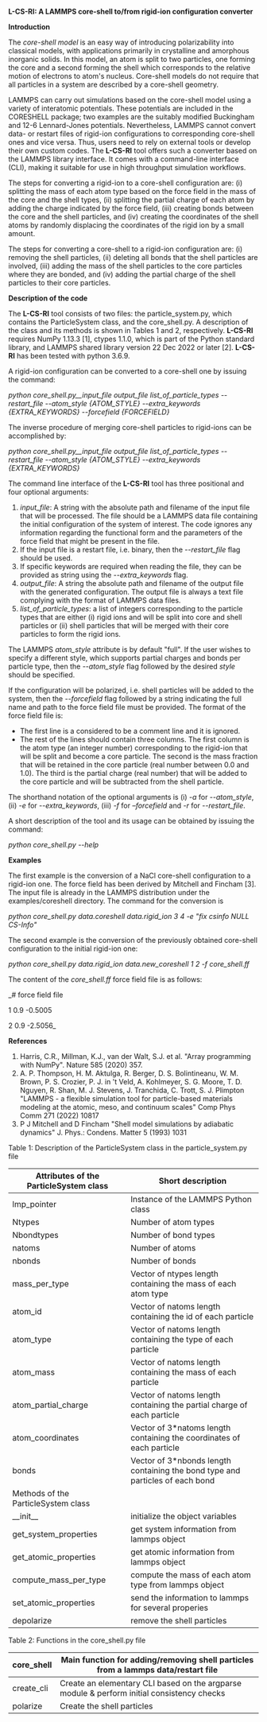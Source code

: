 
**L-CS-RI: A LAMMPS core-shell to/from rigid-ion configuration converter**

**Introduction**

The _core-shell model_ is an easy way of introducing polarizability into classical models, with applications primarily in crystalline and amorphous inorganic solids. In this model, an atom is split to two particles, one forming the core and a second forming the shell which corresponds to the relative motion of electrons to atom's nucleus. Core-shell models do not require that all particles in a system are described by a core-shell geometry.

LAMMPS can carry out simulations based on the core-shell model using a variety of interatomic potentials. These potentials are included in the CORESHELL package; two examples are the suitably modified Buckingham and 12-6 Lennard-Jones potentials. Nevertheless, LAMMPS cannot convert data- or restart files of rigid-ion configurations to corresponding core-shell ones and vice versa. Thus, users need to rely on external tools or develop their own custom codes. The **L-CS-RI** tool offers such a converter based on the LAMMPS library interface. It comes with a command-line interface (CLI), making it suitable for use in high throughput simulation workflows.

The steps for converting a rigid-ion to a core-shell configuration are: (i) splitting the mass of each atom type based on the force field in the mass of the core and the shell types, (ii) splitting the partial charge of each atom by adding the charge indicated by the force field, (iii) creating bonds between the core and the shell particles, and (iv) creating the coordinates of the shell atoms by randomly displacing the coordinates of the rigid ion by a small amount.

The steps for converting a core-shell to a rigid-ion configuration are: (i) removing the shell particles, (ii) deleting all bonds that the shell particles are involved, (iii) adding the mass of the shell particles to the core particles where they are bonded, and (iv) adding the partial charge of the shell particles to their core particles.

**Description of the code**

The **L-CS-RI** tool consists of two files: the particle\_system.py, which contains the ParticleSystem class, and the core\_shell.py. A description of the class and its methods is shown in Tables 1 and 2, respectively. **L-CS-RI** requires NumPy 1.13.3 [1], ctypes 1.1.0, which is part of the Python standard library, and LAMMPS shared library version 22 Dec 2022 or later [2]. **L-CS-RI** has been tested with python 3.6.9.

A rigid-ion configuration can be converted to a core-shell one by issuing the command:

_python core\_shell.py__input\_file output\_file list\_of\_particle\_types --restart\_file --atom\_style {ATOM\_STYLE} --extra\_keywords {EXTRA\_KEYWORDS} --forcefield {FORCEFIELD}_

The inverse procedure of merging core-shell particles to rigid-ions can be accomplished by:

_python core\_shell.py__input\_file output\_file list\_of\_particle\_types --restart\_file --atom\_style {ATOM\_STYLE} --extra\_keywords {EXTRA\_KEYWORDS}_

The command line interface of the **L-CS-RI** tool has three positional and four optional arguments:

1. _input\_file_: A string with the absolute path and filename of the input file that will be processed. The file should be a LAMMPS data file containing the initial configuration of the system of interest. The code ignores any information regarding the functional form and the parameters of the force field that might be present in the file.
  1. If the input file is a restart file, i.e. binary, then the --_restart\_file_ flag should be used.
  2. If specific keywords are required when reading the file, they can be provided as string using the _--extra\_keywords_ flag.
2. _output\_file_: A string the absolute path and filename of the output file with the generated configuration. The output file is always a text file complying with the format of LAMMPS data files.
3. _list\_of\_particle\_types_: a list of integers corresponding to the particle types that are either (i) rigid ions and will be split into core and shell particles or (ii) shell particles that will be merged with their core particles to form the rigid ions.

The LAMMPS _atom\_style_ attribute is by default "full". If the user wishes to specify a different style, which supports partial charges and bonds per particle type, then the _--atom\_style_ flag followed by the desired _style_ should be specified.

If the configuration will be polarized, i.e. shell particles will be added to the system, then the _--forcefield_ flag followed by a string indicating the full name and path to the force field file must be provided. The format of the force field file is:

- The first line is a considered to be a comment line and it is ignored.
- The rest of the lines should contain three columns. The first column is the atom type (an integer number) corresponding to the rigid-ion that will be split and become a core particle. The second is the mass fraction that will be retained in the core particle (real number between 0.0 and 1.0). The third is the partial charge (real number) that will be added to the core particle and will be subtracted from the shell particle.

The shorthand notation of the optional arguments is (i) _-a_ for _--atom\_style_, (ii) _-e_ for _--extra\_keywords_, (iii) _-f_ for _–forcefield_ and _-r_ for _--restart\_file_.

A short description of the tool and its usage can be obtained by issuing the command:

_python core\_shell.py --help_

**Examples**

The first example is the conversion of a NaCl core-shell configuration to a rigid-ion one. The force field has been derived by Mitchell and Fincham [3]. The input file is already in the LAMMPS distribution under the examples/coreshell directory. The command for the conversion is

_python core\_shell.py data.coreshell data.rigid\_ion 3 4 -e "fix csinfo NULL CS-Info"_

The second example is the conversion of the previously obtained core-shell configuration to the initial rigid-ion one:

_python core\_shell.py data.rigid\_ion data.new\_coreshell 1 2 -f core\_shell.ff_

The content of the _core\_shell.ff_ force field file is as follows:

_# force field file

1 0.9 -0.5005

2 0.9 -2.5056_

**References**

1. Harris, C.R., Millman, K.J., van der Walt, S.J. et al. "Array programming with NumPy". Nature 585 (2020) 357.
2. A. P. Thompson, H. M. Aktulga, R. Berger, D. S. Bolintineanu, W. M. Brown, P. S. Crozier, P. J. in 't Veld, A. Kohlmeyer, S. G. Moore, T. D. Nguyen, R. Shan, M. J. Stevens, J. Tranchida, C. Trott, S. J. Plimpton "LAMMPS - a flexible simulation tool for particle-based materials modeling at the atomic, meso, and continuum scales" Comp Phys Comm 271 (2022) 10817
3. P J Mitchell and D Fincham "Shell model simulations by adiabatic dynamics" J. Phys.: Condens. Matter 5 (1993) 1031

Table 1: Description of the ParticleSystem class in the particle\_system.py file

| Attributes of the ParticleSystem class | Short description |
| --- | --- |
| lmp\_pointer | Instance of the LAMMPS Python class |
| Ntypes | Number of atom types |
| Nbondtypes | Number of bond types |
| natoms | Number of atoms |
| nbonds | Number of bonds |
| mass\_per\_type | Vector of ntypes length containing the mass of each atom type |
| atom\_id | Vector of natoms length containing the id of each particle |
| atom\_type | Vector of natoms length containing the type of each particle |
| atom\_mass | Vector of natoms length containing the mass of each particle |
| atom\_partial\_charge | Vector of natoms length containing the partial charge of each particle |
| atom\_coordinates | Vector of 3\*natoms length containing the coordinates of each particle |
| bonds | Vector of 3\*nbonds length containing the bond type and particles of each bond |
| Methods of the ParticleSystem class |
| \_\_init\_\_ | initialize the object variables |
| get\_system\_properties | get system information from lammps object |
| get\_atomic\_properties | get atomic information from lammps object |
| compute\_mass\_per\_type | compute the mass of each atom type from lammps object |
| set\_atomic\_properties | send the information to lammps for several properies |
| depolarize | remove the shell particles |

Table 2: Functions in the core\_shell.py file

| core\_shell | Main function for adding/removing shell particles from a lammps data/restart file |
| --- | --- |
| create\_cli | Create an elementary CLI based on the argparse module & perform initial consistency checks |
| polarize | Create the shell particles |
